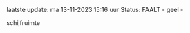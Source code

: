 laatste update: 
ma 13-11-2023 15:16   uur 
Status: FAALT - geel - 
<div class="service Y">schijfruimte</div>